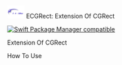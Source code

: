 <img src="https://github.com/NealWills/ECGRect/blob/master/Icon/E%20-%20NW%20-%20CGRect.png?raw=true" alt="Miss Electric Eel 2016" width="40" height="30"> ECGRect: Extension Of CGRect

[![Swift Package Manager compatible](https://img.shields.io/badge/Swift%20Package%20Manager-compatible-brightgreen.svg)](https://github.com/apple/swift-package-manager)

Extension Of CGRect


How To Use
